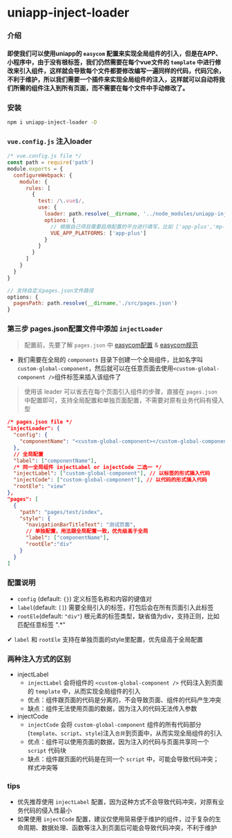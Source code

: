 
# uniapp-inject-loader

### 介绍
#### 即使我们可以使用uniapp的 `easycom` 配置来实现全局组件的引入，但是在APP、小程序中，由于没有根标签，我们仍然需要在每个vue文件的 `template` 中进行修改来引入组件，这样就会导致每个文件都要修改编写一遍同样的代码，代码冗余，不利于维护，所以我们需要一个插件来实现全局组件的注入，这样就可以自动将我们所需的组件注入到所有页面，而不需要在每个文件中手动修改了。

### 安装
```bash
npm i uniapp-inject-loader -D
```

### `vue.config.js` 注入loader
```javascript
/* vue.config.js file */
const path = require('path')
module.exports = {
  configureWebpack: {
    module: {
      rules: [
        {
          test: /\.vue$/,
          use: {
            loader: path.resolve(__dirname, '../node_modules/uniapp-inject-loader/src/index.js'),
            options: {
              // 根据自己项目需要启用配置的平台进行填写，比如 ['app-plus','mp-weixin']
              VUE_APP_PLATFORMS: ['app-plus']
            }
          }
        }
      ]
    }
  }
}
```
```javascript
// 支持自定义pages.json文件路径
options: {
  pagesPath: path.resolve(__dirname,'./src/pages.json')
}
```

### 第三步 pages.json配置文件中添加 `injectLoader`

> 配置前，先要了解 `pages.json` 中 [easycom配置](https://uniapp.dcloud.net.cn/collocation/pages.html#easycom) & [easycom规范](https://uniapp.dcloud.net.cn/component/#easycom)
- 我们需要在全局的 `components` 目录下创建一个全局组件，比如名字叫 `custom-global-component`，然后就可以在任意页面去使用`<custom-global-component />`组件标签来插入该组件了

> 使用该 leader 可以省去在每个页面引入组件的步骤，直接在 `pages.json` 中配置即可，支持全局配置和单独页面配置，不需要对原有业务代码有侵入型
```json
/* pages.json file */
"injectLoader": {
  "config": {
    "componentName": "<custom-global-component></custom-global-component>",
  },
  // 全局配置
  "label": ["componentName"],
  /* 同一全局组件 injectLabel or injectCode 二选一 */
  "injectLabel": ["custom-global-component"], // 以标签的形式插入代码
  "injectCode": ["custom-global-component"], // 以代码的形式插入代码
  "rootEle": "view"
},
"pages": [
  {
    "path": "pages/test/index",
    "style": {
      "navigationBarTitleText": "测试页面",
      // 单独配置，用法跟全局配置一致，优先级高于全局
      "label": ["componentName"],
      "rootEle":"div"
    }
  }
]
```

###  配置说明

- `config` (default: `{}`)
  定义标签名称和内容的键值对
- `label`(default: `[]`)
  需要全局引入的标签，打包后会在所有页面引入此标签
- `rootEle`(default: `"div"`)
  根元素的标签类型，缺省值为div，支持正则，比如匹配任意标签 ".*"

✔ `label` 和 `rootEle` 支持在单独页面的style里配置，优先级高于全局配置


### 两种注入方式的区别
- injectLabel
  - `injectLabel` 会将组件的 `<custom-global-component />` 代码注入到页面的 `template` 中，从而实现全局组件的引入
  - 优点：组件跟页面的代码是分离的，不会导致页面、组件的代码产生冲突
  - 缺点：组件无法使用页面的数据，因为注入的代码无法传入参数
- injectCode
  - `injectCode` 会将 `custom-global-component` 组件的所有代码部分(`template`、`script`、`style`)注入`合并`到页面中，从而实现全局组件的引入
  - 优点：组件可以使用页面的数据，因为注入的代码与页面共享同一个 `script` 代码块
  - 缺点：组件跟页面的代码是在同一个 `script` 中，可能会导致代码冲突；样式冲突等

### tips
- 优先推荐使用 `injectLabel` 配置，因为这种方式不会导致代码冲突，对原有业务代码的侵入性最小
- 如果使用 `injectCode` 配置，建议仅使用简易便于维护的组件，过于复杂的生命周期、数据处理、函数等注入到页面后可能会导致代码冲突，不利于维护
